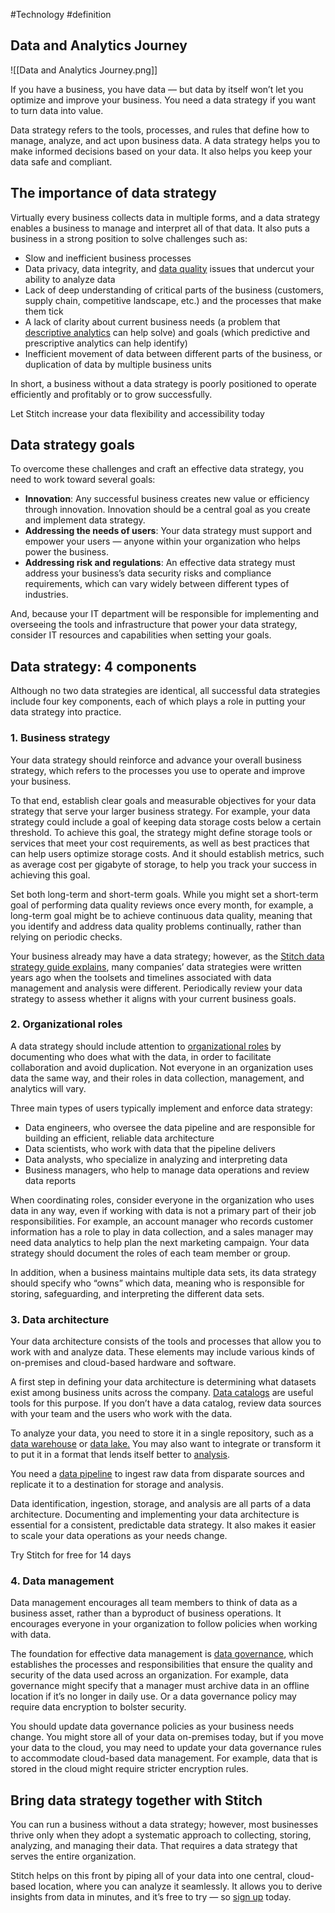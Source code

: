 #Technology #definition 

## Data and Analytics Journey
![[Data and Analytics Journey.png]]

If you have a business, you have data — but data by itself won’t let you optimize and improve your business. You need a data strategy if you want to turn data into value.

Data strategy refers to the tools, processes, and rules that define how to manage, analyze, and act upon business data. A data strategy helps you to make informed decisions based on your data. It also helps you keep your data safe and compliant.

## The importance of data strategy

Virtually every business collects data in multiple forms, and a data strategy enables a business to manage and interpret all of that data. It also puts a business in a strong position to solve challenges such as:

-   Slow and inefficient business processes
-   Data privacy, data integrity, and [data quality](https://www.talend.com/resources/what-is-data-quality/) issues that undercut your ability to analyze data
-   Lack of deep understanding of critical parts of the business (customers, supply chain, competitive landscape, etc.) and the processes that make them tick
-   A lack of clarity about current business needs (a problem that [descriptive analytics](https://www.stitchdata.com/blog/business-intelligence-vs-data-analytics/) can help solve) and goals (which predictive and prescriptive analytics can help identify)
-   Inefficient movement of data between different parts of the business, or duplication of data by multiple business units

In short, a business without a data strategy is poorly positioned to operate efficiently and profitably or to grow successfully.

Let Stitch increase your data flexibility and accessibility today

## Data strategy goals

To overcome these challenges and craft an effective data strategy, you need to work toward several goals:

-   **Innovation**: Any successful business creates new value or efficiency through innovation. Innovation should be a central goal as you create and implement data strategy.
-   **Addressing the needs of users**: Your data strategy must support and empower your users — anyone within your organization who helps power the business.
-   **Addressing risk and regulations**: An effective data strategy must address your business’s data security risks and compliance requirements, which can vary widely between different types of industries.

And, because your IT department will be responsible for implementing and overseeing the tools and infrastructure that power your data strategy, consider IT resources and capabilities when setting your goals.

## Data strategy: 4 components

Although no two data strategies are identical, all successful data strategies include four key components, each of which plays a role in putting your data strategy into practice.

### 1\. Business strategy

Your data strategy should reinforce and advance your overall business strategy, which refers to the processes you use to operate and improve your business.

To that end, establish clear goals and measurable objectives for your data strategy that serve your larger business strategy. For example, your data strategy could include a goal of keeping data storage costs below a certain threshold. To achieve this goal, the strategy might define storage tools or services that meet your cost requirements, as well as best practices that can help users optimize storage costs. And it should establish metrics, such as average cost per gigabyte of storage, to help you track your success in achieving this goal.

Set both long-term and short-term goals. While you might set a short-term goal of performing data quality reviews once every month, for example, a long-term goal might be to achieve continuous data quality, meaning that you identify and address data quality problems continually, rather than relying on periodic checks.

Your business already may have a data strategy; however, as the [Stitch data strategy guide explains](https://www.stitchdata.com/resources/setting-your-data-strategy/), many companies’ data strategies were written years ago when the toolsets and timelines associated with data management and analysis were different. Periodically review your data strategy to assess whether it aligns with your current business goals.

### 2\. Organizational roles

A data strategy should include attention to [organizational roles](https://www.bpa-solutions.net/blog/organizational-roles/) by documenting who does what with the data, in order to facilitate collaboration and avoid duplication. Not everyone in an organization uses data the same way, and their roles in data collection, management, and analytics will vary.

Three main types of users typically implement and enforce data strategy:

-   Data engineers, who oversee the data pipeline and are responsible for building an efficient, reliable data architecture
-   Data scientists, who work with data that the pipeline delivers
-   Data analysts, who specialize in analyzing and interpreting data
-   Business managers, who help to manage data operations and review data reports

When coordinating roles, consider everyone in the organization who uses data in any way, even if working with data is not a primary part of their job responsibilities. For example, an account manager who records customer information has a role to play in data collection, and a sales manager may need data analytics to help plan the next marketing campaign. Your data strategy should document the roles of each team member or group.

In addition, when a business maintains multiple data sets, its data strategy should specify who “owns” which data, meaning who is responsible for storing, safeguarding, and interpreting the different data sets.

### 3\. Data architecture

Your data architecture consists of the tools and processes that allow you to work with and analyze data. These elements may include various kinds of on-premises and cloud-based hardware and software.

A first step in defining your data architecture is determining what datasets exist among business units across the company. [Data catalogs](https://www.talend.com/resources/what-is-data-catalog/) are useful tools for this purpose. If you don’t have a data catalog, review data sources with your team and the users who work with the data.

To analyze your data, you need to store it in a single repository, such as a [data warehouse](https://www.stitchdata.com/resources/data-warehouse/) or [data lake.](https://www.stitchdata.com/resources/what-is-data-lake/) You may also want to integrate or transform it to put it in a format that lends itself better to [analysis](https://www.stitchdata.com/integrations/analysis-tools/).

You need a [data pipeline](https://www.stitchdata.com/resources/what-is-data-pipeline/) to ingest raw data from disparate sources and replicate it to a destination for storage and analysis.

Data identification, ingestion, storage, and analysis are all parts of a data architecture. Documenting and implementing your data architecture is essential for a consistent, predictable data strategy. It also makes it easier to scale your data operations as your needs change.

Try Stitch for free for 14 days

### 4\. Data management

Data management encourages all team members to think of data as a business asset, rather than a byproduct of business operations. It encourages everyone in your organization to follow policies when working with data.

The foundation for effective data management is [data governance](https://www.talend.com/resources/what-is-data-governance/), which establishes the processes and responsibilities that ensure the quality and security of the data used across an organization. For example, data governance might specify that a manager must archive data in an offline location if it’s no longer in daily use. Or a data governance policy may require data encryption to bolster security.

You should update data governance policies as your business needs change. You might store all of your data on-premises today, but if you move your data to the cloud, you may need to update your data governance rules to accommodate cloud-based data management. For example, data that is stored in the cloud might require stricter encryption rules.

## Bring data strategy together with Stitch

You can run a business without a data strategy; however, most businesses thrive only when they adopt a systematic approach to collecting, storing, analyzing, and managing their data. That requires a data strategy that serves the entire organization.

Stitch helps on this front by piping all of your data into one central, cloud-based location, where you can analyze it seamlessly. It allows you to derive insights from data in minutes, and it’s free to try — so [sign up](https://www.stitchdata.com/signup/) today.